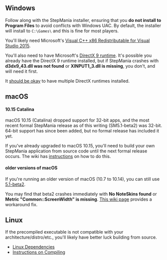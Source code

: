 ## Windows

Follow along with the StepMania installer, ensuring that you **do not install to Program Files** to avoid conflicts with Windows UAC.  By default, the installer will install to `C:\Games\` and this is fine for most players.

You'll likely need Microsoft's [Visual C++ x86 Redistributable for Visual Studio 2015](http://www.microsoft.com/en-us/download/details.aspx?id=48145).

You'll also need to have Microsoft's [DirectX 9 runtime](https://www.microsoft.com/en-ca/download/details.aspx?id=35).  It's possible you already have the DirectX 9 runtime installed, but if StepMania crashes with <strong>d3dx9_43.dll was not found</strong> or <strong>XINPUT1_3.dll is missing</strong>, you don't, and will need it first.

It [should be okay](https://github.com/stepmania/stepmania/issues/1936#issuecomment-557917810) to have multiple DirectX runtimes installed.

## macOS

#### 10.15 Catalina

macOS 10.15 (Catalina) dropped support for 32-bit apps, and the most recent formal StepMania release as of this writing (SM5.1-beta2) was 32-bit.  64-bit support has since been added, but no formal release has included it yet.

If you've already upgraded to macOS 10.15, you'll need to build your own StepMania application from source code until the next formal release occurs.  The wiki has [instructions](https://github.com/stepmania/stepmania/wiki/Compiling-StepMania#macos) on how to do this.

#### older versions of macOS

If you're running an older version of macOS (10.7 to 10.14), you can still use [5.1-beta2](https://github.com/stepmania/stepmania/releases/tag/v5.1.0-b2).

You may find that beta2 crashes immediately with **No NoteSkins found** or **Metric "Common::ScreenWidth" is missing**.   [This wiki page](https://github.com/stepmania/stepmania/wiki/Installing-on-macOS) provides a workaround fix.

## Linux

If the precompiled executable is not compatible with your architecture/distro/etc., you'll likely have better luck building from source.

* [Linux Dependencies](https://github.com/stepmania/stepmania/wiki/Linux-dependencies)
* [Instructions on Compiling](https://github.com/stepmania/stepmania/wiki/Compiling-StepMania)